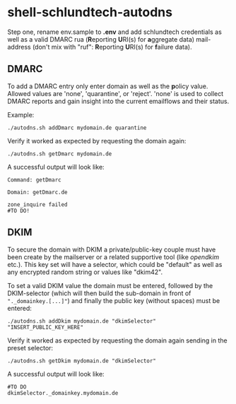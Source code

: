 # shell-schlundtech-autodns

Step one, rename env.sample to **.env** and add schlundtech credentials as well as a valid DMARC rua (**R**eporting **U**RI(s) for **a**ggregate data) mail-address (don't mix with "ruf": **R**eporting **U**RI(s) for **f**ailure data).

## DMARC

To add a DMARC entry only enter domain as well as the **p**olicy value. Allowed values are 'none', 'quarantine', or 'reject'. 'none' is used to collect DMARC reports and gain insight into the current emailflows and their status.

Example:

```shell
./autodns.sh addDmarc mydomain.de quarantine
```

Verify it worked as expected by requesting the domain again:

```shell
./autodns.sh getDmarc mydomain.de
```

A successful output will look like:

```shell
Command: getDmarc

Domain: getDmarc.de

zone_inquire failed
#TO DO!
```

## DKIM

To secure the domain with DKIM a private/public-key couple must have been create by the mailserver or a related supportive tool (like *opendkim* etc.). This key set will have a selector, which could be "default" as well as any encrypted random string or values like "dkim42".

To set a valid DKIM value the domain must be entered, followed by the DKIM-selector (which will then build the sub-domain in front of ``"._domainkey.[...]"``) and finally the public key (without spaces) must be entered:

```shell
./autodns.sh addDkim mydomain.de "dkimSelector" "INSERT_PUBLIC_KEY_HERE"
```

Verify it worked as expected by requesting the domain again sending in the preset selector:

```shell
./autodns.sh getDkim mydomain.de "dkimSelector"
```

A successful output will look like:

```shell
#TO DO
dkimSelector._domainkey.mydomain.de
```
